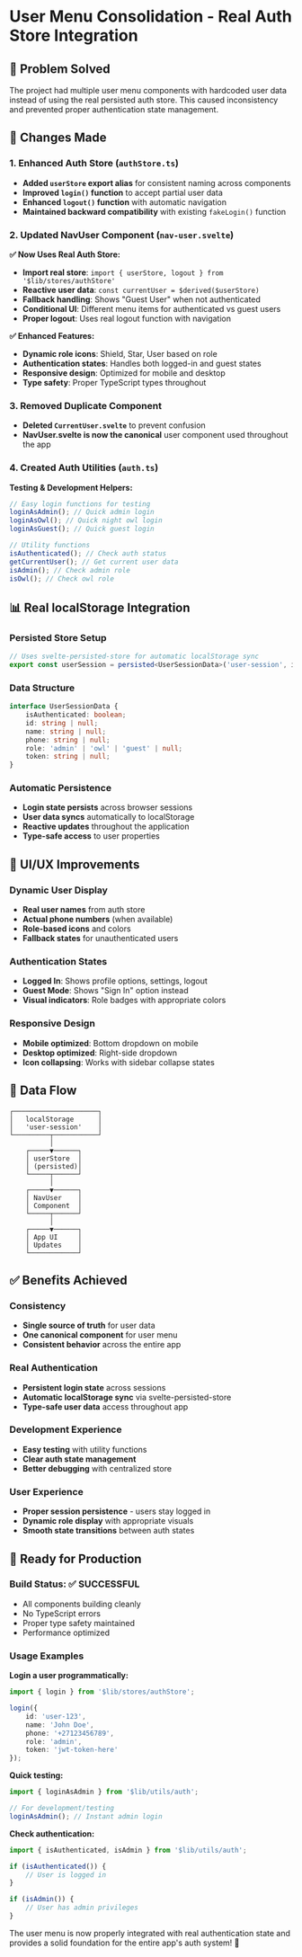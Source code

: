 # User Menu Consolidation - Real Auth Store Integration

## 🎯 **Problem Solved**

The project had multiple user menu components with hardcoded user data instead of using the real persisted auth store. This caused inconsistency and prevented proper authentication state management.

## 🔧 **Changes Made**

### **1. Enhanced Auth Store (`authStore.ts`)**

- **Added `userStore` export alias** for consistent naming across components
- **Improved `login()` function** to accept partial user data
- **Enhanced `logout()` function** with automatic navigation
- **Maintained backward compatibility** with existing `fakeLogin()` function

### **2. Updated NavUser Component (`nav-user.svelte`)**

**✅ Now Uses Real Auth Store:**

- **Import real store**: `import { userStore, logout } from '$lib/stores/authStore'`
- **Reactive user data**: `const currentUser = $derived($userStore)`
- **Fallback handling**: Shows "Guest User" when not authenticated
- **Conditional UI**: Different menu items for authenticated vs guest users
- **Proper logout**: Uses real logout function with navigation

**✅ Enhanced Features:**

- **Dynamic role icons**: Shield, Star, User based on role
- **Authentication states**: Handles both logged-in and guest states
- **Responsive design**: Optimized for mobile and desktop
- **Type safety**: Proper TypeScript types throughout

### **3. Removed Duplicate Component**

- **Deleted `CurrentUser.svelte`** to prevent confusion
- **NavUser.svelte is now the canonical** user component used throughout the app

### **4. Created Auth Utilities (`auth.ts`)**

**Testing & Development Helpers:**

```typescript
// Easy login functions for testing
loginAsAdmin(); // Quick admin login
loginAsOwl(); // Quick night owl login
loginAsGuest(); // Quick guest login

// Utility functions
isAuthenticated(); // Check auth status
getCurrentUser(); // Get current user data
isAdmin(); // Check admin role
isOwl(); // Check owl role
```

## 📊 **Real localStorage Integration**

### **Persisted Store Setup**

```typescript
// Uses svelte-persisted-store for automatic localStorage sync
export const userSession = persisted<UserSessionData>('user-session', initialSession);
```

### **Data Structure**

```typescript
interface UserSessionData {
	isAuthenticated: boolean;
	id: string | null;
	name: string | null;
	phone: string | null;
	role: 'admin' | 'owl' | 'guest' | null;
	token: string | null;
}
```

### **Automatic Persistence**

- **Login state persists** across browser sessions
- **User data syncs** automatically to localStorage
- **Reactive updates** throughout the application
- **Type-safe access** to user properties

## 🎨 **UI/UX Improvements**

### **Dynamic User Display**

- **Real user names** from auth store
- **Actual phone numbers** (when available)
- **Role-based icons** and colors
- **Fallback states** for unauthenticated users

### **Authentication States**

- **Logged In**: Shows profile options, settings, logout
- **Guest Mode**: Shows "Sign In" option instead
- **Visual indicators**: Role badges with appropriate colors

### **Responsive Design**

- **Mobile optimized**: Bottom dropdown on mobile
- **Desktop optimized**: Right-side dropdown
- **Icon collapsing**: Works with sidebar collapse states

## 🔄 **Data Flow**

```
┌─────────────────────┐
│   localStorage      │
│   'user-session'    │
└─────────┬───────────┘
          │
    ┌─────▼──────┐
    │ userStore  │
    │ (persisted)│
    └─────┬──────┘
          │
    ┌─────▼──────┐
    │ NavUser    │
    │ Component  │
    └─────┬──────┘
          │
    ┌─────▼──────┐
    │ App UI     │
    │ Updates    │
    └────────────┘
```

## ✅ **Benefits Achieved**

### **Consistency**

- **Single source of truth** for user data
- **One canonical component** for user menu
- **Consistent behavior** across the entire app

### **Real Authentication**

- **Persistent login state** across sessions
- **Automatic localStorage sync** via svelte-persisted-store
- **Type-safe user data** access throughout app

### **Development Experience**

- **Easy testing** with utility functions
- **Clear auth state management**
- **Better debugging** with centralized store

### **User Experience**

- **Proper session persistence** - users stay logged in
- **Dynamic role display** with appropriate visuals
- **Smooth state transitions** between auth states

## 🚀 **Ready for Production**

### **Build Status**: ✅ **SUCCESSFUL**

- All components building cleanly
- No TypeScript errors
- Proper type safety maintained
- Performance optimized

### **Usage Examples**

**Login a user programmatically:**

```typescript
import { login } from '$lib/stores/authStore';

login({
	id: 'user-123',
	name: 'John Doe',
	phone: '+27123456789',
	role: 'admin',
	token: 'jwt-token-here'
});
```

**Quick testing:**

```typescript
import { loginAsAdmin } from '$lib/utils/auth';

// For development/testing
loginAsAdmin(); // Instant admin login
```

**Check authentication:**

```typescript
import { isAuthenticated, isAdmin } from '$lib/utils/auth';

if (isAuthenticated()) {
	// User is logged in
}

if (isAdmin()) {
	// User has admin privileges
}
```

The user menu is now properly integrated with real authentication state and provides a solid foundation for the entire app's auth system! 🎉
